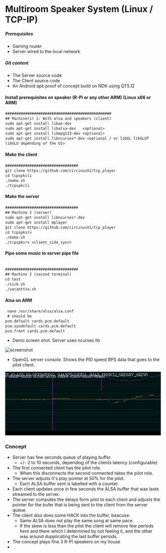 # Multiroom Speaker System (Linux / TCP-IP)

##### Prerequisites
   * Gaming router
   * Server wired to the local network
   
##### Git content

   * The Server source code
   * The Client source code
   * An Android apk proof of concept build on NDK using QT5.12 
      
   
#### Install prerequisites on speaker (R-PI or any other ARM) (Linux x86 or ARM)

```
################################################
## Machine(s) 1: With alsa and speakers (client)
sudo apt-get install libao-dev 
sudo apt-get install libalsa-dev   <optional>
sudo apt-get install libmpg123-dev <optional>
sudo apt-get install libncurses*-dev <optional / or libGL libGLUT libGLU depending of the UI>
```

#### Make the client
```
#################################
git clone https://github.com/circinusX1/tcp_player
cd tcpspkcli
./make.sh
./tcpspkcli
```

#### Make the server
```
#################################
## Machine 2 (server)
sudo apt-get install libncurses*-dev
sudo apt-get install mplayer
git clone https://github.com/circinusX1/tcp_player
cd tcpspksrv
./make.sh
./tcpspksrv <client_side_sync>
```

#### Pipe some music to server pipe file

```

#################################
## Machine 2 (second terminal)
cd test
./sick.sh
./vacanttza.sh
```

#### Alsa on ARM

```
 nano /usr/share/alsa/alsa.conf
 # should be
pcm.default cards.pcm.default
pcm.sysdefault cards.pcm.default
pcm.front cards.pcm.default

 ```


   * Demo screen shot. Server uses ncurses lib
    
![screenshot](https://raw.githubusercontent.com/circinusX1/tcp_player/main/docs/scrshot.png)


   * OpenGL server console. Shows the PID speed BPS data that goes to the pilot client.
   
![screenshot](https://github.com/circinusX1/reference_images/blob/master/jump3.png)



### Cnncept
 * Server has few seconds queue of playing buffer. 
     * +/- 2 to 10 seconds, depending of the clients latency (configurable)
 * The first connected client has the pilot role. 
     * When this disconnects the second connected takes the pilot role.
 * The server adjusts it's play pointer at 50% for the pilot. 
     * Each ALSA buffer sent is labelled with a counter. 
 * Each client updates once in few seconds the ALSA buffer that was laste streamed to the server.
 * The server computes the delays form pilot to each client and adjusts the pointer for the bufer that is being sent to the client from the server queue.
 * The client also does some HACK into the buffer, beacuse:
     * Same ALSA does not play the same song at same pace.
     * If the skew is less than the pilot the client will remove few periods here and there which I determined by not feeling it, and the other way around dupplicating the last buffer periods.
 * The concept plays fine 3 R-PI speakers on my house
 * 



     

 



